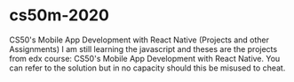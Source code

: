 # cs50m-2020
CS50's Mobile App Development with React Native (Projects and other Assignments)
I am still learning the javascript and theses are the projects from edx course: CS50's Mobile App Development with React Native. You can refer to the solution but in no capacity should this be misused to cheat.
